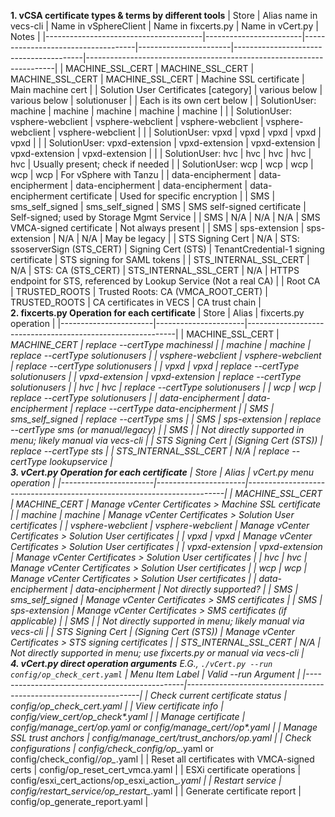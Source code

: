 **1. vCSA certificate types & terms by different tools**
| Store                                 | Alias name in vecs-cli | Name in vSphereClient              | Name in fixcerts.py   | Name in vCert.py                       | Notes                                                                |
|---------------------------------------|------------------------|------------------------------------|-----------------------|----------------------------------------|----------------------------------------------------------------------|
| MACHINE_SSL_CERT                      | MACHINE_SSL_CERT       | MACHINE_SSL_CERT                   | MACHINE_SSL_CERT      | Machine SSL certificate                | Main machine cert                                                    |
| Solution User Certificates [category] | various below          | various below                      | solutionuser          | <various>                              | Each is its own cert below                                           |
| SolutionUser: machine                 | machine                | machine                            | machine               | machine                                |                                                                      |
| SolutionUser: vsphere-webclient       | vsphere-webclient      | vsphere-webclient                  | vsphere-webclient     | vsphere-webclient                      |                                                                      |
| SolutionUser: vpxd                    | vpxd                   | vpxd                               | vpxd                  | vpxd                                   |                                                                      |
| SolutionUser: vpxd-extension          | vpxd-extension         | vpxd-extension                     | vpxd-extension        | vpxd-extension                         |                                                                      |
| SolutionUser: hvc                     | hvc                    | hvc                                | hvc                   | hvc                                    | Usually present; check if needed                                     |
| SolutionUser: wcp                     | wcp                    | wcp                                | wcp                   | wcp                                    | For vSphere with Tanzu                                               |
| data-encipherment                     | data-encipherment      | data-encipherment                  | data-encipherment     | data-encipherment certificate          | Used for specific encryption                                         |
| SMS                                   | sms_self_signed        | sms_self_signed                    | SMS                   | SMS self-signed certificate            | Self-signed; used by Storage Mgmt Service                            |
| SMS                                   | N/A                    | N/A                                | N/A                   | SMS VMCA-signed certificate            | Not always present                                                   |
| SMS                                   | sps-extension          | sps-extension                      | N/A                   | N/A                                    | May be legacy                                                        |
| STS Signing Cert                      | N/A                    | STS: ssoserverSign (STS_CERT)      | Signing Cert (STS)    | TenantCredential-1 signing certificate | STS signing for SAML tokens                                          |
| STS_INTERNAL_SSL_CERT                 | N/A                    | STS: CA (STS_CERT)                 | STS_INTERNAL_SSL_CERT | N/A                                    | HTTPS endpoint for STS, referenced by Lookup Service (Not a real CA) |
| Root CA                               | TRUSTED_ROOTS          | Trusted Roots: CA (VMCA_ROOT_CERT) | TRUSTED_ROOTS         | CA certificates in VECS                | CA trust chain                                                       |
<br />
**2. fixcerts.py Operation for each certificate**
| Store                 | Alias                | fixcerts.py operation                                      |
|-----------------------|----------------------|------------------------------------------------------------|
| MACHINE_SSL_CERT      | __MACHINE_CERT       | replace --certType machinessl                              |
| machine               | machine              | replace --certType solutionusers                           |
| vsphere-webclient     | vsphere-webclient    | replace --certType solutionusers                           |
| vpxd                  | vpxd                 | replace --certType solutionusers                           |
| vpxd-extension        | vpxd-extension       | replace --certType solutionusers                           |
| hvc                   | hvc                  | replace --certType solutionusers                           |
| wcp                   | wcp                  | replace --certType solutionusers                           |
| data-encipherment     | data-encipherment    | replace --certType data-encipherment                       |
| SMS                   | sms_self_signed      | replace --certType sms                                     |
| SMS                   | sps-extension        | replace --certType sms (or manual/legacy)                  |
| SMS                   | <UUIDs>              | Not directly supported in menu; likely manual via vecs-cli |
| STS Signing Cert      | (Signing Cert (STS)) | replace --certType sts                                     |
| STS_INTERNAL_SSL_CERT | N/A                  | replace --certType lookupservice                           |
<br />
**3. vCert.py Operation for each certificate**
| Store                 | Alias                | vCert.py menu operation                                                |
|-----------------------|----------------------|------------------------------------------------------------------------|
| MACHINE_SSL_CERT      | __MACHINE_CERT       | Manage vCenter Certificates > Machine SSL certificate                  |
| machine               | machine              | Manage vCenter Certificates > Solution User certificates               |
| vsphere-webclient     | vsphere-webclient    | Manage vCenter Certificates > Solution User certificates               |
| vpxd                  | vpxd                 | Manage vCenter Certificates > Solution User certificates               |
| vpxd-extension        | vpxd-extension       | Manage vCenter Certificates > Solution User certificates               |
| hvc                   | hvc                  | Manage vCenter Certificates > Solution User certificates               |
| wcp                   | wcp                  | Manage vCenter Certificates > Solution User certificates               |
| data-encipherment     | data-encipherment    | Not directly supported?                                                |
| SMS                   | sms_self_signed      | Manage vCenter Certificates > SMS certificates                         |
| SMS                   | sps-extension        | Manage vCenter Certificates > SMS certificates (if applicable)         |
| SMS                   | <UUIDs>              | Not directly supported in menu; likely manual via vecs-cli             |
| STS Signing Cert      | (Signing Cert (STS)) | Manage vCenter Certificates > STS signing certificates                 |
| STS_INTERNAL_SSL_CERT | N/A                  | Not directly supported in menu; use fixcerts.py or manual via vecs-cli |
<br />
**4. vCert.py direct operation arguments** E.G., `./vCert.py --run config/op_check_cert.yaml`
| Menu Item Label                               | Valid --run Argument                                             |
|-----------------------------------------------|------------------------------------------------------------------|
| Check current certificate status              | config/op_check_cert.yaml                                        |
| View certificate info                         | config/view_cert/op_check_*.yaml                                 |
| Manage certificate                            | config/manage_cert/op_*.yaml or config/manage_cert/*/op_*.yaml   |
| Manage SSL trust anchors                      | config/manage_cert/trust_anchors/op_*.yaml                       |
| Check configurations                          | config/check_config/op_*.yaml or config/check_config/*/op_*.yaml |
| Reset all certificates with VMCA-signed certs | config/op_reset_cert_vmca.yaml                                   |
| ESXi certificate operations                   | config/esxi_cert_actions/op_esxi_action_*.yaml                   |
| Restart service                               | config/restart_service/op_restart_*.yaml                         |
| Generate certificate report                   | config/op_generate_report.yaml                                   |

